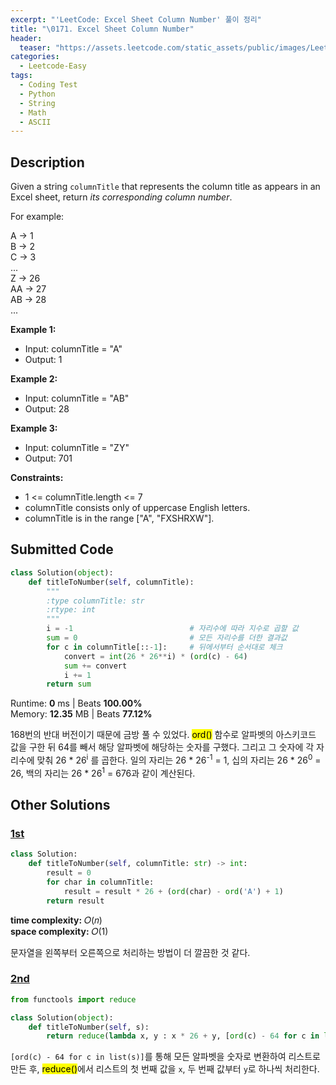 ```yaml
---
excerpt: "'LeetCode: Excel Sheet Column Number' 풀이 정리"
title: "\0171. Excel Sheet Column Number"
header:
  teaser: "https://assets.leetcode.com/static_assets/public/images/LeetCode_Sharing.png"
categories:
  - Leetcode-Easy
tags:
  - Coding Test
  - Python
  - String
  - Math
  - ASCII
---
```


## <i class="fa-solid fa-file-lines"></i> Description

Given a string `columnTitle` that represents the column title as appears in an Excel sheet, return *its corresponding column number*.

For example:

A -> 1   
B -> 2   
C -> 3   
...   
Z -> 26   
AA -> 27   
AB -> 28    
...   

**Example 1:**

- Input: columnTitle = "A"
- Output: 1

**Example 2:**

- Input: columnTitle = "AB"
- Output: 28

**Example 3:**

- Input: columnTitle = "ZY"
- Output: 701

**Constraints:**

- 1 <= columnTitle.length <= 7
- columnTitle consists only of uppercase English letters.
- columnTitle is in the range ["A", "FXSHRXW"].

## <i class="fa-solid fa-cloud-arrow-up"></i> Submitted Code

```python
class Solution(object):
    def titleToNumber(self, columnTitle):
        """
        :type columnTitle: str
        :rtype: int
        """
        i = -1                          # 자리수에 따라 지수로 곱할 값
        sum = 0                         # 모든 자리수를 더한 결과값
        for c in columnTitle[::-1]:     # 뒤에서부터 순서대로 체크
            convert = int(26 * 26**i) * (ord(c) - 64)
            sum += convert
            i += 1
        return sum
```
<i class="fa-solid fa-clock"></i> Runtime: **0** ms \| Beats **100.00%**    
<i class="fa-solid fa-memory"></i> Memory: **12.35** MB \| Beats **77.12%**

168번의 반대 버전이기 때문에 금방 풀 수 있었다. <mark>ord()</mark> 함수로 알파벳의 아스키코드 값을 구한 뒤 64를 빼서 해당 알파벳에 해당하는 숫자를 구했다. 그리고 그 숫자에 각 자리수에 맞춰 26 * 26<sup>i</sup> 를 곱한다. 일의 자리는 26 * 26<sup>-1</sup> = 1, 십의 자리는 26 * 26<sup>0</sup> = 26, 백의 자리는 26 * 26<sup>1</sup> = 676과 같이 계산된다.

## <i class="fa-solid fa-flask"></i> Other Solutions

### <a href="https://leetcode.com/problems/excel-sheet-column-number/solutions/5980561/beginner-friendly-step-by-steps-solution-beats-100-user-in-each-solution-of-me/" target="_blank">1st</a>

```python
class Solution:
    def titleToNumber(self, columnTitle: str) -> int:
        result = 0
        for char in columnTitle:
            result = result * 26 + (ord(char) - ord('A') + 1)
        return result
```
<i class="fa-solid fa-clock"></i> **time complexity:** 𝑂(𝑛)    
<i class="fa-solid fa-memory"></i> **space complexity:** 𝑂(1)           

문자열을 왼쪽부터 오른쪽으로 처리하는 방법이 더 깔끔한 것 같다.

### <a href="https://leetcode.com/problems/excel-sheet-column-number/solutions/52107/my-solutions-in-3-languages-does-any-one-have-one-line-solution-in-java-or-c/" target="_blank">2nd</a>

```python
from functools import reduce

class Solution(object):
    def titleToNumber(self, s):
        return reduce(lambda x, y : x * 26 + y, [ord(c) - 64 for c in list(s)])
```
`[ord(c) - 64 for c in list(s)]`를 통해 모든 알파벳을 숫자로 변환하여 리스트로 만든 후, <mark>reduce()</mark>에서 리스트의 첫 번째 값을 `x`, 두 번째 값부터 `y`로 하나씩 처리한다.